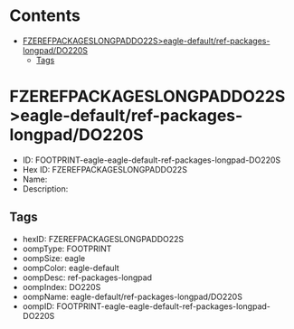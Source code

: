 



Contents
========

* [FZEREFPACKAGESLONGPADDO22S>eagle-default/ref-packages-longpad/DO220S](#fzerefpackageslongpaddo22seagle-defaultref-packages-longpaddo220s)
	* [Tags](#tags)

# FZEREFPACKAGESLONGPADDO22S>eagle-default/ref-packages-longpad/DO220S

- ID: FOOTPRINT-eagle-eagle-default-ref-packages-longpad-DO220S
- Hex ID: FZEREFPACKAGESLONGPADDO22S
- Name: 
- Description: 

## Tags

- hexID: FZEREFPACKAGESLONGPADDO22S
- oompType: FOOTPRINT
- oompSize: eagle
- oompColor: eagle-default
- oompDesc: ref-packages-longpad
- oompIndex: DO220S
- oompName: eagle-default/ref-packages-longpad/DO220S
- oompID: FOOTPRINT-eagle-eagle-default-ref-packages-longpad-DO220S
